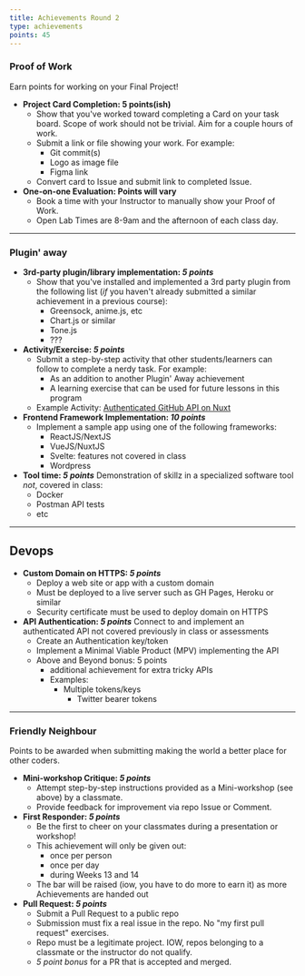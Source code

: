 ```yaml
---
title: Achievements Round 2
type: achievements
points: 45
---
```


### Proof of Work

Earn points for working on your Final Project!

<section class="cards">

- **Project Card Completion: 5 points(ish)**
  - Show that you've worked toward completing a Card on your task board. Scope of work should not be trivial. Aim for a couple hours of work.
  - Submit a link or file showing your work. For example:
    - Git commit(s)
    - Logo as image file
    - Figma link
  - Convert card to Issue and submit link to completed Issue.
- **One-on-one Evaluation: Points will vary**
  - Book a time with your Instructor to manually show your Proof of Work.
  - Open Lab Times are 8-9am and the afternoon of each class day.

</section>

---

### Plugin' away

<section class="cards">

- **3rd-party plugin/library implementation: _5 points_**
  - Show that you've installed and implemented a 3rd party plugin from the following list (_if_ you haven't already submitted a similar achievement in a previous course):
    - Greensock, anime.js, etc
    - Chart.js or similar
    - Tone.js
    - ???
- **Activity/Exercise: _5 points_**
  - Submit a step-by-step activity that other students/learners can follow to complete a nerdy task. For example:
    - As an addition to another Plugin' Away achievement
    - A learning exercise that can be used for future lessons in this program
  - Example Activity: [Authenticated GitHub API on Nuxt](https://github.com/acidtone/nuxt-github-api)
- **Frontend Framework Implementation: _10 points_**
  - Implement a sample app using one of the following frameworks:
    - ReactJS/NextJS
    - VueJS/NuxtJS
    - Svelte: features not covered in class
    - Wordpress
- **Tool time: _5 points_**
  Demonstration of skillz in a specialized software tool _not_, covered in class:
  - Docker
  - Postman API tests
  - etc

</section>

---

<h2> Devops</h2>

<section class="cards">

- **Custom Domain on HTTPS: _5 points_**
  - Deploy a web site or app with a custom domain
  - Must be deployed to a live server such as GH Pages, Heroku or similar
  - Security certificate must be used to deploy domain on HTTPS
- **API Authentication: _5 points_**
  Connect to and implement an authenticated API not covered previously in class or assessments
  - Create an Authentication key/token
  - Implement a Minimal Viable Product (MPV) implementing the API
  - Above and Beyond bonus: 5 points
    - additional achievement for extra tricky APIs
    - Examples:
      - Multiple tokens/keys
        - Twitter bearer tokens

</section>

---

### Friendly Neighbour

Points to be awarded when submitting making the world a better place for other coders.

<section class="cards">

- **Mini-workshop Critique: _5 points_**
  - Attempt step-by-step instructions provided as a Mini-workshop (see above) by a classmate.
  - Provide feedback for improvement via repo Issue or Comment.
- **First Responder: _5 points_**
  - Be the first to cheer on your classmates during a presentation or workshop!
  - This achievement will only be given out:
    - once per person
    - once per day
    - during Weeks 13 and 14
  - The bar will be raised (iow, you have to do more to earn it) as more Achievements are handed out
- **Pull Request: _5 points_**
  - Submit a Pull Request to a public repo
  - Submission must fix a real issue in the repo. No "my first pull request" exercises.
  - Repo must be a legitimate project. IOW, repos belonging to a classmate or the instructor do not qualify.
  - _5 point bonus_ for a PR that is accepted and merged.

</section>
